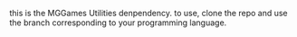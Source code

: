 this is the MGGames Utilities denpendency.
to use, clone the repo and use the branch corresponding to your programming language.
